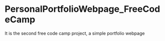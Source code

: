 # PersonalPortfolioWebpage_FreeCodeCamp
It is the second free code camp project, a simple portfolio webpage
